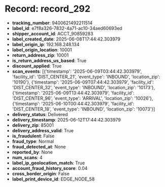 # Record: record_292

- **tracking_number**: 9400621492211514
- **label_id**: e7f8a326-7832-4a71-ac10-34aed60693ed
- **shipper_account_id**: ACCT_90859283
- **label_created_date**: 2025-06-08T17:44:42.303979
- **label_origin_ip**: 192.168.248.134
- **label_origin_location**: 10001
- **return_address_zip**: 10001
- **is_return_address_us_based**: True
- **discount_applied**: True
- **scan_events**: [{'timestamp': '2025-06-09T03:44:42.303979', 'facility_id': 'DIST_CENTER_21', 'event_type': 'INBOUND', 'location_zip': '10190'}, {'timestamp': '2025-06-09T07:44:42.303979', 'facility_id': 'DIST_CENTER_32', 'event_type': 'INBOUND', 'location_zip': '10173'}, {'timestamp': '2025-06-09T13:44:42.303979', 'facility_id': 'DIST_CENTER_96', 'event_type': 'ARRIVAL', 'location_zip': '10026'}, {'timestamp': '2025-06-10T00:44:42.303979', 'facility_id': 'DIST_CENTER_18', 'event_type': 'INBOUND', 'location_zip': '10073'}]
- **delivery_status**: Delivered
- **delivery_timestamp**: 2025-06-12T17:44:42.303979
- **delivery_zip**: 85001
- **delivery_address_valid**: True
- **is_fraudulent**: False
- **fraud_type**: Normal
- **fraud_detected_at**: None
- **reported_by**: None
- **num_scans**: 4
- **label_ip_geolocation_match**: True
- **account_fraud_history_score**: 0.04
- **cross_border_origin**: False
- **label_print_device_id**: EDGE_NODE_58